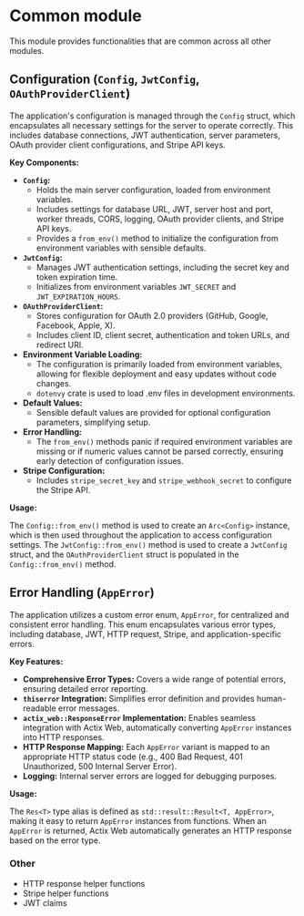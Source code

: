 # Common module

This module provides functionalities that are common across all other modules.

## Configuration (`Config`, `JwtConfig`, `OAuthProviderClient`)

The application's configuration is managed through the `Config` struct, which encapsulates all necessary settings for the server to operate correctly. This includes database connections, JWT authentication, server parameters, OAuth provider client configurations, and Stripe API keys.

**Key Components:**

* **`Config`:**
    * Holds the main server configuration, loaded from environment variables.
    * Includes settings for database URL, JWT, server host and port, worker threads, CORS, logging, OAuth provider clients, and Stripe API keys.
    * Provides a `from_env()` method to initialize the configuration from environment variables with sensible defaults.
* **`JwtConfig`:**
    * Manages JWT authentication settings, including the secret key and token expiration time.
    * Initializes from environment variables `JWT_SECRET` and `JWT_EXPIRATION_HOURS`.
* **`OAuthProviderClient`:**
    * Stores configuration for OAuth 2.0 providers (GitHub, Google, Facebook, Apple, X).
    * Includes client ID, client secret, authentication and token URLs, and redirect URI.
* **Environment Variable Loading:**
    * The configuration is primarily loaded from environment variables, allowing for flexible deployment and easy updates without code changes.
    * `dotenvy` crate is used to load .env files in development environments.
* **Default Values:**
    * Sensible default values are provided for optional configuration parameters, simplifying setup.
* **Error Handling:**
    * The `from_env()` methods panic if required environment variables are missing or if numeric values cannot be parsed correctly, ensuring early detection of configuration issues.
* **Stripe Configuration:**
    * Includes `stripe_secret_key` and `stripe_webhook_secret` to configure the Stripe API.

**Usage:**

The `Config::from_env()` method is used to create an `Arc<Config>` instance, which is then used throughout the application to access configuration settings. The `JwtConfig::from_env()` method is used to create a `JwtConfig` struct, and the `OAuthProviderClient` struct is populated in the `Config::from_env()` method.

## Error Handling (`AppError`)

The application utilizes a custom error enum, `AppError`, for centralized and consistent error handling. This enum encapsulates various error types, including database, JWT, HTTP request, Stripe, and application-specific errors.

**Key Features:**

* **Comprehensive Error Types:** Covers a wide range of potential errors, ensuring detailed error reporting.
* **`thiserror` Integration:** Simplifies error definition and provides human-readable error messages.
* **`actix_web::ResponseError` Implementation:** Enables seamless integration with Actix Web, automatically converting `AppError` instances into HTTP responses.
* **HTTP Response Mapping:** Each `AppError` variant is mapped to an appropriate HTTP status code (e.g., 400 Bad Request, 401 Unauthorized, 500 Internal Server Error).
* **Logging:** Internal server errors are logged for debugging purposes.

**Usage:**

The `Res<T>` type alias is defined as `std::result::Result<T, AppError>`, making it easy to return `AppError` instances from functions. When an `AppError` is returned, Actix Web automatically generates an HTTP response based on the error type.

### Other
- HTTP response helper functions
- Stripe helper functions
- JWT claims